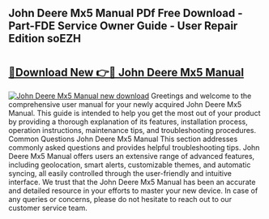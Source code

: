 ## John Deere Mx5 Manual PDf Free Download - Part-FDE Service Owner Guide - User Repair Edition soEZH

# <h2><a href="http://bc93763.oget.top/?id=John+Deere+Mx5+Manual">🔗Download New 👉🔴 John Deere Mx5 Manual</a></h2>

[![John Deere Mx5 Manual new download](https://i.imgur.com/5g1atiW.png)](http://bc93763.oget.top/?id=John+Deere+Mx5+Manual)
Greetings and welcome to the comprehensive user manual for your newly acquired John Deere Mx5 Manual. This guide is intended to help you get the most out of your product by providing a thorough explanation of its features, installation process, operation instructions, maintenance tips, and troubleshooting procedures. Common Questions John Deere Mx5 Manual This section addresses commonly asked questions and provides helpful troubleshooting tips. John Deere Mx5 Manual offers users an extensive range of advanced features, including geolocation, smart alerts, customizable themes, and automatic syncing, all easily controlled through the user-friendly and intuitive interface. We trust that the John Deere Mx5 Manual has been an accurate and detailed resource in your efforts to master your new device. In case of any queries or concerns, please do not hesitate to reach out to our customer service team.
